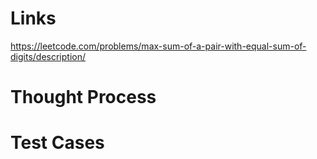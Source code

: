 # Links
https://leetcode.com/problems/max-sum-of-a-pair-with-equal-sum-of-digits/description/

# Thought Process

# Test Cases

